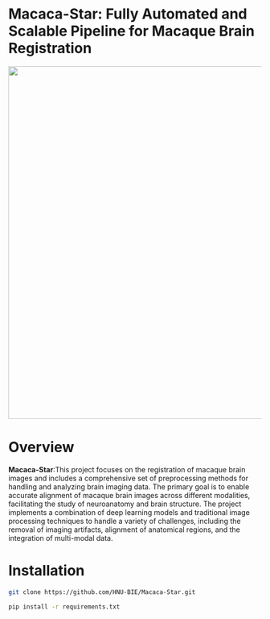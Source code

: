 # Macaca-Star: Fully Automated and Scalable Pipeline for Macaque Brain Registration

<p align="center">
<img src="https://github.com/user-attachments/assets/e850250e-9390-4c54-a3d7-99e8f61e1812" width="700">
  
# Overview
**Macaca-Star**:This project focuses on the registration of macaque brain images and includes a comprehensive set of preprocessing methods for handling and analyzing brain imaging data. The primary goal is to enable accurate alignment of macaque brain images across different modalities, facilitating the study of neuroanatomy and brain structure. The project implements a combination of deep learning models and traditional image processing techniques to handle a variety of challenges, including the removal of imaging artifacts, alignment of anatomical regions, and the integration of multi-modal data.

# Installation
```Bash
git clone https://github.com/HNU-BIE/Macaca-Star.git

pip install -r requirements.txt
```
